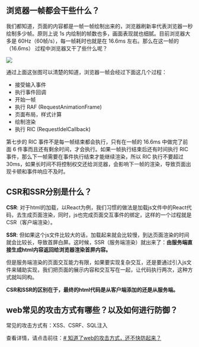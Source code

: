 ## 浏览器一帧都会干些什么？

我们都知道，页面的内容都是一帧一帧绘制出来的，浏览器刷新率代表浏览器一秒绘制多少帧。原则上说 1s 内绘制的帧数也多，画面表现就也细腻。目前浏览器大多是 60Hz（60帧/s），每一帧耗时也就是在 16.6ms 左右。那么在这一帧的（16.6ms） 过程中浏览器又干了些什么呢？

![](https://raw.githubusercontent.com/Minyym/figure-bed/master/img/202302131443297.png)

通过上面这张图可以清楚的知道，浏览器一帧会经过下面这几个过程：

- 接受输入事件
- 执行事件回调
- 开始一帧
- 执行 RAF (RequestAnimationFrame)
- 页面布局，样式计算
- 绘制渲染
- 执行 RIC (RequestIdelCallback)

第七步的 RIC 事件不是每一帧结束都会执行，只有在一帧的 16.6ms 中做完了前面 6 件事而且还有剩余时间，才会执行。如果一帧执行结束后还有时间执行 RIC 事件，那么下一帧需要在事件执行结束才能继续渲染，所以 RIC 执行不要超过 30ms，如果长时间不将控制权交还给浏览器，会影响下一帧的渲染，导致页面出现卡顿和事件响应不及时。

## CSR和SSR分别是什么？

**CSR**: 对于html的加载，以React为例，我们习惯的做法是加载js文件中的React代码，去生成页面渲染，同时，js也完成页面交互事件的绑定，这样的一个过程就是CSR（客户端渲染）。

**SSR**: 但如果这个js文件比较大的话，加载起来就会比较慢，到达页面渲染的时间就会比较长，导致首屏白屏。这时候，SSR（服务端渲染）就出来了：**由服务端直接生成html内容返回给浏览器渲染首屏内容。**

但是服务端渲染的页面交互能力有限，如果要实现复杂交互，还是要通过引入js文件来辅助实现，我们把页面的展示内容和交互写在一起，让代码执行两次，这种方式就叫同构。

**CSR和SSR的区别在于，最终的html代码是从客户端添加的还是从服务端。**

## web常见的攻击方式有哪些？以及如何进行防御？

常见的攻击方式有：XSS、CSRF、SQL注入

查看详情，请点击前往：[# 知道了web的攻击方式，还不快防起来？](https://juejin.cn/post/7152359275854200868)